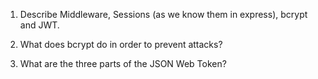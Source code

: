 1.  Describe Middleware, Sessions (as we know them in express), bcrypt and JWT.

2.  What does bcrypt do in order to prevent attacks?

3.  What are the three parts of the JSON Web Token?
